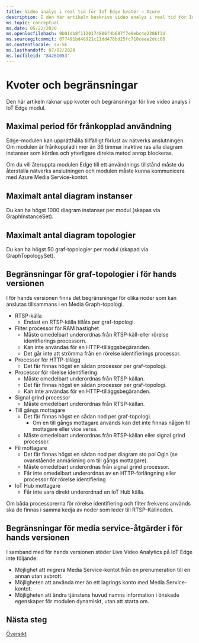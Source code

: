 ```yaml
---
title: Video analys i real tid för IoT Edge kvoter – Azure
description: I den här artikeln beskrivs video analys i real tid för IoT Edge kvoter och begränsningar.
ms.topic: conceptual
ms.date: 05/22/2020
ms.openlocfilehash: 9b01db8f1120174806f4b687f7e9ebc4e2386f3d
ms.sourcegitcommit: 877491bd46921c11dd478bd25fc718ceee2dcc08
ms.contentlocale: sv-SE
ms.lasthandoff: 07/02/2020
ms.locfileid: "84261053"
---
```

# <a name="quotas-and-limitations"></a>Kvoter och begränsningar

Den här artikeln räknar upp kvoter och begränsningar för live video analys i IoT Edge modul.

## <a name="maximum-period-of-disconnected-use"></a>Maximal period för frånkopplad användning

Edge-modulen kan upprätthålla tillfälligt förlust av nätverks anslutningen. Om modulen är frånkopplad i mer än 36 timmar inaktive ras alla diagram instanser som kördes och ytterligare direkta metod anrop blockeras.

Om du vill återuppta modulen Edge till ett användnings tillstånd måste du återställa nätverks anslutningen och modulen måste kunna kommunicera med Azure Media Service-kontot.

## <a name="maximum-number-of-graph-instances"></a>Maximalt antal diagram instanser

Du kan ha högst 1000 diagram instanser per modul (skapas via GraphInstanceSet).

## <a name="maximum-number-of-graph-topologies"></a>Maximalt antal diagram topologier

Du kan ha högst 50 graf-topologier per modul (skapad via GraphTopologySet).

## <a name="limitations-on-graph-topologies-at-preview"></a>Begränsningar för graf-topologier i för hands versionen

I för hands versionen finns det begränsningar för olika noder som kan anslutas tillsammans i en Media Graph-topologi.

* RTSP-källa
   * Endast en RTSP-källa tillåts per graf-topologi.
* Filter processor för RAM hastighet
   * Måste omedelbart underordnas från RTSP-käll-eller rörelse identifierings processorn.
   * Kan inte användas för en HTTP-tilläggsbegäranden.
   * Det går inte att strömma från en rörelse identifierings processor.
* Processor för HTTP-tillägg
   * Det får finnas högst en sådan processor per graf-topologi.
* Processor för rörelse identifiering
   * Måste omedelbart underordnas från RTSP-källan.
   * Det får finnas högst en sådan processor per graf-topologi.
   * Kan inte användas för en HTTP-tilläggsbegäranden.
* Signal grind processor
   * Måste omedelbart underordnas från RTSP-källan.
* Till gångs mottagare 
   * Det får finnas högst en sådan nod per graf-topologi.
      * Om en till gångs mottagare används kan det inte finnas någon fil mottagare eller vice versa.
   * Måste omedelbart underordnas från RTSP-källan eller signal grind processor.
* Fil mottagare
   * Det får finnas högst en sådan nod per diagram sto pol Ogin (se ovanstående anmärkning om till gångs mottagare).
   * Måste omedelbart underordnas från signal grind processor.
   * Får inte omedelbart underordnas av en HTTP-förlängning eller processor för rörelse identifiering
* IoT Hub mottagare
   * Får inte vara direkt underordnad en IoT Hub källa.

Om båda processorerna för rörelse identifiering och filter frekvens används ska de finnas i samma kedja av noder som leder till RTSP-Källnoden.

## <a name="limitations-on-media-service-operations-at-preview"></a>Begränsningar för media service-åtgärder i för hands versionen

I samband med för hands versionen stöder Live Video Analytics på IoT Edge inte följande:

* Möjlighet att migrera Media Service-kontot från en prenumeration till en annan utan avbrott.
* Möjligheten att använda mer än ett lagrings konto med Media Service-kontot.
* Möjligheten att ändra tjänstens huvud namns information i önskade egenskaper för modulen dynamiskt, utan att starta om.

## <a name="next-steps"></a>Nästa steg

[Översikt](overview.md)

